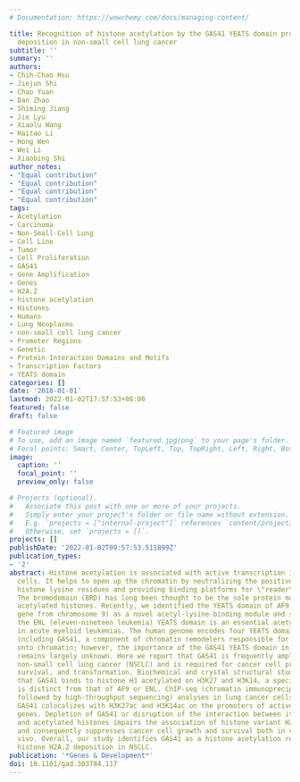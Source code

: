 ```yaml
---
# Documentation: https://wowchemy.com/docs/managing-content/

title: Recognition of histone acetylation by the GAS41 YEATS domain promotes H2A.Z
  deposition in non-small cell lung cancer
subtitle: ''
summary: ''
authors:
- Chih-Chao Hsu
- Jiejun Shi
- Chao Yuan
- Dan Zhao
- Shiming Jiang
- Jie Lyu
- Xiaolu Wang
- Haitao Li
- Hong Wen
- Wei Li
- Xiaobing Shi
author_notes:
- "Equal contribution"
- "Equal contribution"
- "Equal contribution"
- "Equal contribution"
tags:
- Acetylation
- Carcinoma
- Non-Small-Cell Lung
- Cell Line
- Tumor
- Cell Proliferation
- GAS41
- Gene Amplification
- Genes
- H2A.Z
- histone acetylation
- Histones
- Humans
- Lung Neoplasms
- non-small cell lung cancer
- Promoter Regions
- Genetic
- Protein Interaction Domains and Motifs
- Transcription Factors
- YEATS domain
categories: []
date: '2018-01-01'
lastmod: 2022-01-02T17:57:53+08:00
featured: false
draft: false

# Featured image
# To use, add an image named `featured.jpg/png` to your page's folder.
# Focal points: Smart, Center, TopLeft, Top, TopRight, Left, Right, BottomLeft, Bottom, BottomRight.
image:
  caption: ''
  focal_point: ''
  preview_only: false

# Projects (optional).
#   Associate this post with one or more of your projects.
#   Simply enter your project's folder or file name without extension.
#   E.g. `projects = ["internal-project"]` references `content/project/deep-learning/index.md`.
#   Otherwise, set `projects = []`.
projects: []
publishDate: '2022-01-02T09:57:53.511899Z'
publication_types:
- '2'
abstract: Histone acetylation is associated with active transcription in eukaryotic
  cells. It helps to open up the chromatin by neutralizing the positive charge of
  histone lysine residues and providing binding platforms for \"reader\" proteins.
  The bromodomain (BRD) has long been thought to be the sole protein module that recognizes
  acetylated histones. Recently, we identified the YEATS domain of AF9 (ALL1 fused
  gene from chromosome 9) as a novel acetyl-lysine-binding module and showed that
  the ENL (eleven-nineteen leukemia) YEATS domain is an essential acetyl-histone reader
  in acute myeloid leukemias. The human genome encodes four YEATS domain proteins,
  including GAS41, a component of chromatin remodelers responsible for H2A.Z deposition
  onto chromatin; however, the importance of the GAS41 YEATS domain in human cancer
  remains largely unknown. Here we report that GAS41 is frequently amplified in human
  non-small cell lung cancer (NSCLC) and is required for cancer cell proliferation,
  survival, and transformation. Biochemical and crystal structural studies demonstrate
  that GAS41 binds to histone H3 acetylated on H3K27 and H3K14, a specificity that
  is distinct from that of AF9 or ENL. ChIP-seq (chromatin immunoprecipitation [ChIP]
  followed by high-throughput sequencing) analyses in lung cancer cells reveal that
  GAS41 colocalizes with H3K27ac and H3K14ac on the promoters of actively transcribed
  genes. Depletion of GAS41 or disruption of the interaction between its YEATS domain
  and acetylated histones impairs the association of histone variant H2A.Z with chromatin
  and consequently suppresses cancer cell growth and survival both in vitro and in
  vivo. Overall, our study identifies GAS41 as a histone acetylation reader that promotes
  histone H2A.Z deposition in NSCLC.
publication: '*Genes & Development*'
doi: 10.1101/gad.303784.117
---
```


